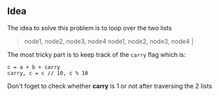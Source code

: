 ## Idea

The idea to solve this problem is to loop over the two lists

> node1, node2, node3, node4
> node1, node2, node3, node4
>  |

The most tricky part is to keep track of the `carry` flag which is:
```
c = a + b + carry
carry, c = c // 10, c % 10
```

Don't foget to check whether **carry** is 1 or not after traversing the 2 lists
